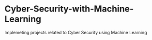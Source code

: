 # Cyber-Security-with-Machine-Learning
Implemeting projects related to Cyber Security using Machine Learning
